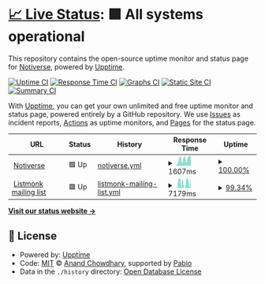 # [📈 Live Status](https://status.notiverse.app): <!--live status--> **🟩 All systems operational**

This repository contains the open-source uptime monitor and status page for [Notiverse](https://status.notiverse.app), powered by [Upptime](https://github.com/upptime/upptime).

[![Uptime CI](https://github.com/Notiverse/notiverse-uptime/workflows/Uptime%20CI/badge.svg)](https://github.com/Notiverse/notiverse-uptime/actions?query=workflow%3A%22Uptime+CI%22)
[![Response Time CI](https://github.com/Notiverse/notiverse-uptime/workflows/Response%20Time%20CI/badge.svg)](https://github.com/Notiverse/notiverse-uptime/actions?query=workflow%3A%22Response+Time+CI%22)
[![Graphs CI](https://github.com/Notiverse/notiverse-uptime/workflows/Graphs%20CI/badge.svg)](https://github.com/Notiverse/notiverse-uptime/actions?query=workflow%3A%22Graphs+CI%22)
[![Static Site CI](https://github.com/Notiverse/notiverse-uptime/workflows/Static%20Site%20CI/badge.svg)](https://github.com/Notiverse/notiverse-uptime/actions?query=workflow%3A%22Static+Site+CI%22)
[![Summary CI](https://github.com/Notiverse/notiverse-uptime/workflows/Summary%20CI/badge.svg)](https://github.com/Notiverse/notiverse-uptime/actions?query=workflow%3A%22Summary+CI%22)

With [Upptime](https://upptime.js.org), you can get your own unlimited and free uptime monitor and status page, powered entirely by a GitHub repository. We use [Issues](https://github.com/Notiverse/notiverse-uptime/issues) as incident reports, [Actions](https://github.com/Notiverse/notiverse-uptime/actions) as uptime monitors, and [Pages](https://status.notiverse.app) for the status page.

<!--start: status pages-->
<!-- This summary is generated by Upptime (https://github.com/upptime/upptime) -->
<!-- Do not edit this manually, your changes will be overwritten -->
<!-- prettier-ignore -->
| URL | Status | History | Response Time | Uptime |
| --- | ------ | ------- | ------------- | ------ |
| <img alt="" src="https://icons.duckduckgo.com/ip3/www.notiverse.app.ico" height="13"> [Notiverse](https://www.notiverse.app) | 🟩 Up | [notiverse.yml](https://github.com/Notiverse/notiverse-uptime/commits/HEAD/history/notiverse.yml) | <details><summary><img alt="Response time graph" src="./graphs/notiverse/response-time-week.png" height="20"> 1607ms</summary><br><a href="https://status.notiverse.app/history/notiverse"><img alt="Response time 1442" src="https://img.shields.io/endpoint?url=https%3A%2F%2Fraw.githubusercontent.com%2FNotiverse%2Fnotiverse-uptime%2FHEAD%2Fapi%2Fnotiverse%2Fresponse-time.json"></a><br><a href="https://status.notiverse.app/history/notiverse"><img alt="24-hour response time 2406" src="https://img.shields.io/endpoint?url=https%3A%2F%2Fraw.githubusercontent.com%2FNotiverse%2Fnotiverse-uptime%2FHEAD%2Fapi%2Fnotiverse%2Fresponse-time-day.json"></a><br><a href="https://status.notiverse.app/history/notiverse"><img alt="7-day response time 1607" src="https://img.shields.io/endpoint?url=https%3A%2F%2Fraw.githubusercontent.com%2FNotiverse%2Fnotiverse-uptime%2FHEAD%2Fapi%2Fnotiverse%2Fresponse-time-week.json"></a><br><a href="https://status.notiverse.app/history/notiverse"><img alt="30-day response time 1593" src="https://img.shields.io/endpoint?url=https%3A%2F%2Fraw.githubusercontent.com%2FNotiverse%2Fnotiverse-uptime%2FHEAD%2Fapi%2Fnotiverse%2Fresponse-time-month.json"></a><br><a href="https://status.notiverse.app/history/notiverse"><img alt="1-year response time 1442" src="https://img.shields.io/endpoint?url=https%3A%2F%2Fraw.githubusercontent.com%2FNotiverse%2Fnotiverse-uptime%2FHEAD%2Fapi%2Fnotiverse%2Fresponse-time-year.json"></a></details> | <details><summary><a href="https://status.notiverse.app/history/notiverse">100.00%</a></summary><a href="https://status.notiverse.app/history/notiverse"><img alt="All-time uptime 99.99%" src="https://img.shields.io/endpoint?url=https%3A%2F%2Fraw.githubusercontent.com%2FNotiverse%2Fnotiverse-uptime%2FHEAD%2Fapi%2Fnotiverse%2Fuptime.json"></a><br><a href="https://status.notiverse.app/history/notiverse"><img alt="24-hour uptime 100.00%" src="https://img.shields.io/endpoint?url=https%3A%2F%2Fraw.githubusercontent.com%2FNotiverse%2Fnotiverse-uptime%2FHEAD%2Fapi%2Fnotiverse%2Fuptime-day.json"></a><br><a href="https://status.notiverse.app/history/notiverse"><img alt="7-day uptime 100.00%" src="https://img.shields.io/endpoint?url=https%3A%2F%2Fraw.githubusercontent.com%2FNotiverse%2Fnotiverse-uptime%2FHEAD%2Fapi%2Fnotiverse%2Fuptime-week.json"></a><br><a href="https://status.notiverse.app/history/notiverse"><img alt="30-day uptime 100.00%" src="https://img.shields.io/endpoint?url=https%3A%2F%2Fraw.githubusercontent.com%2FNotiverse%2Fnotiverse-uptime%2FHEAD%2Fapi%2Fnotiverse%2Fuptime-month.json"></a><br><a href="https://status.notiverse.app/history/notiverse"><img alt="1-year uptime 99.99%" src="https://img.shields.io/endpoint?url=https%3A%2F%2Fraw.githubusercontent.com%2FNotiverse%2Fnotiverse-uptime%2FHEAD%2Fapi%2Fnotiverse%2Fuptime-year.json"></a></details>
| <img alt="" src="https://icons.duckduckgo.com/ip3/listmonk.notiverse.app.ico" height="13"> [Listmonk mailing list](https://listmonk.notiverse.app) | 🟩 Up | [listmonk-mailing-list.yml](https://github.com/Notiverse/notiverse-uptime/commits/HEAD/history/listmonk-mailing-list.yml) | <details><summary><img alt="Response time graph" src="./graphs/listmonk-mailing-list/response-time-week.png" height="20"> 7179ms</summary><br><a href="https://status.notiverse.app/history/listmonk-mailing-list"><img alt="Response time 3676" src="https://img.shields.io/endpoint?url=https%3A%2F%2Fraw.githubusercontent.com%2FNotiverse%2Fnotiverse-uptime%2FHEAD%2Fapi%2Flistmonk-mailing-list%2Fresponse-time.json"></a><br><a href="https://status.notiverse.app/history/listmonk-mailing-list"><img alt="24-hour response time 12440" src="https://img.shields.io/endpoint?url=https%3A%2F%2Fraw.githubusercontent.com%2FNotiverse%2Fnotiverse-uptime%2FHEAD%2Fapi%2Flistmonk-mailing-list%2Fresponse-time-day.json"></a><br><a href="https://status.notiverse.app/history/listmonk-mailing-list"><img alt="7-day response time 7179" src="https://img.shields.io/endpoint?url=https%3A%2F%2Fraw.githubusercontent.com%2FNotiverse%2Fnotiverse-uptime%2FHEAD%2Fapi%2Flistmonk-mailing-list%2Fresponse-time-week.json"></a><br><a href="https://status.notiverse.app/history/listmonk-mailing-list"><img alt="30-day response time 5784" src="https://img.shields.io/endpoint?url=https%3A%2F%2Fraw.githubusercontent.com%2FNotiverse%2Fnotiverse-uptime%2FHEAD%2Fapi%2Flistmonk-mailing-list%2Fresponse-time-month.json"></a><br><a href="https://status.notiverse.app/history/listmonk-mailing-list"><img alt="1-year response time 3676" src="https://img.shields.io/endpoint?url=https%3A%2F%2Fraw.githubusercontent.com%2FNotiverse%2Fnotiverse-uptime%2FHEAD%2Fapi%2Flistmonk-mailing-list%2Fresponse-time-year.json"></a></details> | <details><summary><a href="https://status.notiverse.app/history/listmonk-mailing-list">99.34%</a></summary><a href="https://status.notiverse.app/history/listmonk-mailing-list"><img alt="All-time uptime 99.38%" src="https://img.shields.io/endpoint?url=https%3A%2F%2Fraw.githubusercontent.com%2FNotiverse%2Fnotiverse-uptime%2FHEAD%2Fapi%2Flistmonk-mailing-list%2Fuptime.json"></a><br><a href="https://status.notiverse.app/history/listmonk-mailing-list"><img alt="24-hour uptime 100.00%" src="https://img.shields.io/endpoint?url=https%3A%2F%2Fraw.githubusercontent.com%2FNotiverse%2Fnotiverse-uptime%2FHEAD%2Fapi%2Flistmonk-mailing-list%2Fuptime-day.json"></a><br><a href="https://status.notiverse.app/history/listmonk-mailing-list"><img alt="7-day uptime 99.34%" src="https://img.shields.io/endpoint?url=https%3A%2F%2Fraw.githubusercontent.com%2FNotiverse%2Fnotiverse-uptime%2FHEAD%2Fapi%2Flistmonk-mailing-list%2Fuptime-week.json"></a><br><a href="https://status.notiverse.app/history/listmonk-mailing-list"><img alt="30-day uptime 99.40%" src="https://img.shields.io/endpoint?url=https%3A%2F%2Fraw.githubusercontent.com%2FNotiverse%2Fnotiverse-uptime%2FHEAD%2Fapi%2Flistmonk-mailing-list%2Fuptime-month.json"></a><br><a href="https://status.notiverse.app/history/listmonk-mailing-list"><img alt="1-year uptime 99.38%" src="https://img.shields.io/endpoint?url=https%3A%2F%2Fraw.githubusercontent.com%2FNotiverse%2Fnotiverse-uptime%2FHEAD%2Fapi%2Flistmonk-mailing-list%2Fuptime-year.json"></a></details>

<!--end: status pages-->

[**Visit our status website →**](https://status.notiverse.app)

## 📄 License

- Powered by: [Upptime](https://github.com/upptime/upptime)
- Code: [MIT](./LICENSE) © [Anand Chowdhary](https://anandchowdhary.com), supported by [Pabio](https://pabio.com)
- Data in the `./history` directory: [Open Database License](https://opendatacommons.org/licenses/odbl/1-0/)
